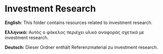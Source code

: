 # Investment Research

**English:** This folder contains resources related to investment research.

**Ελληνικά:** Αυτός ο φάκελος περιέχει υλικό αναφοράς σχετικά με investment research.

**Deutsch:** Dieser Ordner enthält Referenzmaterial zu investment research.
